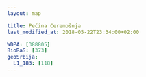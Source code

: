 ```yaml
---
layout: map

title: Pećina Ceremošnja
last_modified_at: 2018-05-22T23:34:00+02:00

WDPA: [388805]
BioRaS: [373]
geoSrbija:
  L1_183: [118]
---
```

